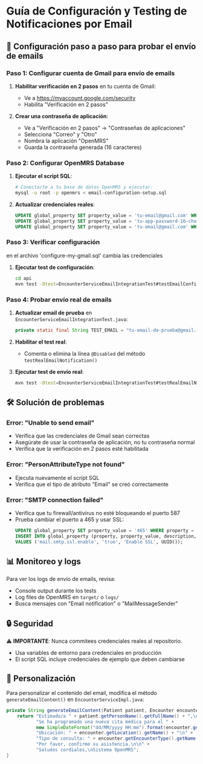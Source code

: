 # Guía de Configuración y Testing de Notificaciones por Email

## 📧 Configuración paso a paso para probar el envío de emails

### Paso 1: Configurar cuenta de Gmail para envío de emails

1. **Habilitar verificación en 2 pasos** en tu cuenta de Gmail:
   - Ve a https://myaccount.google.com/security
   - Habilita "Verificación en 2 pasos"

2. **Crear una contraseña de aplicación**:
   - Ve a "Verificación en 2 pasos" → "Contraseñas de aplicaciones"
   - Selecciona "Correo" y "Otro"
   - Nombra la aplicación "OpenMRS"
   - Guarda la contraseña generada (16 caracteres)

### Paso 2: Configurar OpenMRS Database

1. **Ejecutar el script SQL**:
   ```bash
   # Conectarte a tu base de datos OpenMRS y ejecutar:
   mysql -u root -p openmrs < email-configuration-setup.sql
   ```

2. **Actualizar credenciales reales**:
   ```sql
   UPDATE global_property SET property_value = 'tu-email@gmail.com' WHERE property = 'mail.user';
   UPDATE global_property SET property_value = 'tu-app-password-16-chars' WHERE property = 'mail.password';
   UPDATE global_property SET property_value = 'tu-email@gmail.com' WHERE property = 'mail.from';
   ```

### Paso 3: Verificar configuración

en el archivo 'configure-my-gmail.sql' cambia las credenciales

1. **Ejecutar test de configuración**:
   ```bash
   cd api
   mvn test -Dtest=EncounterServiceEmailIntegrationTest#testEmailConfigurationIsSet
   ```

### Paso 4: Probar envío real de emails

1. **Actualizar email de prueba** en `EncounterServiceEmailIntegrationTest.java`:
   ```java
   private static final String TEST_EMAIL = "tu-email-de-prueba@gmail.com";
   ```

2. **Habilitar el test real**:
   - Comenta o elimina la línea `@Disabled` del método `testRealEmailNotification()`

3. **Ejecutar test de envío real**:
   ```bash
   mvn test -Dtest=EncounterServiceEmailIntegrationTest#testRealEmailNotification
   ```


## 🛠️ Solución de problemas

### Error: "Unable to send email"
- Verifica que las credenciales de Gmail sean correctas
- Asegúrate de usar la contraseña de aplicación, no tu contraseña normal
- Verifica que la verificación en 2 pasos esté habilitada

### Error: "PersonAttributeType not found"
- Ejecuta nuevamente el script SQL
- Verifica que el tipo de atributo "Email" se creó correctamente

### Error: "SMTP connection failed"
- Verifica que tu firewall/antivirus no esté bloqueando el puerto 587
- Prueba cambiar el puerto a 465 y usar SSL:
  ```sql
  UPDATE global_property SET property_value = '465' WHERE property = 'mail.smtp.port';
  INSERT INTO global_property (property, property_value, description, uuid) 
  VALUES ('mail.smtp.ssl.enable', 'true', 'Enable SSL', UUID());
  ```

## 📊 Monitoreo y logs

Para ver los logs de envío de emails, revisa:
- Console output durante los tests
- Log files de OpenMRS en `target/` o `logs/`
- Busca mensajes con "Email notification" o "MailMessageSender"

## 🔒 Seguridad

⚠️ **IMPORTANTE**: Nunca commitees credenciales reales al repositorio. 
- Usa variables de entorno para credenciales en producción
- El script SQL incluye credenciales de ejemplo que deben cambiarse

## 📝 Personalización

Para personalizar el contenido del email, modifica el método `generateEmailContent()` en `EncounterServiceImpl.java`:

```java
private String generateEmailContent(Patient patient, Encounter encounter) {
    return "Estimado/a " + patient.getPersonName().getFullName() + ",\n\n" +
           "Se ha programado una nueva cita médica para el " + 
           new SimpleDateFormat("dd/MM/yyyy HH:mm").format(encounter.getEncounterDatetime()) + ".\n\n" +
           "Ubicación: " + encounter.getLocation().getName() + "\n" +
           "Tipo de consulta: " + encounter.getEncounterType().getName() + "\n\n" +
           "Por favor, confirme su asistencia.\n\n" +
           "Saludos cordiales,\nSistema OpenMRS";
}
```